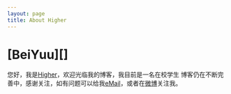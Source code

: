 ```yaml
---
layout: page
title: About Higher
---
```

# [BeiYuu][]

您好，我是[Higher][]，欢迎光临我的博客，我目前是一名在校学生
博客仍在不断完善中，感谢关注，如有问题可以给我<a href="" title="邮箱" onclick="alert('liuxiaofei333 at Gmail dot com，你懂得！');return false;">eMail</a>，或者在<a href="http://weibo.com/feidegenggao333" title="飞得更高" target="_blank" class="external">微博</a>关注我。

<!--
最近看过：
<div><object classid="clsid:d27cdb6e-ae6d-11cf-96b8-444553540000" codebase="http://fpdownload.macromedia.com/pub/shockwave/cabs/flash/swflash.cab#version=7,0,0,0" width="650" height="505" id="passing" > <param name="movie" value="http://www.douban.com/doushow/beiyuu/collection_latest_movie|book_15_5_medium_logo_noself/doushow.swf" /> <param name="quality" value="high" /> <param name="scale" value="noscale"/> <param name="align" value="tl"/> <param name="wmode" value="transparent"/> <embed src="http://www.douban.com/doushow/beiyuu/collection_latest_movie|book_15_5_medium_logo_noself/doushow.swf" wmode="transparent" quality="high" width="650" height="505" name="passing" scale="noscale" align="tl" type="application/x-shockwave-flash" pluginspage="http://www.macromedia.com/go/getflashplayer" /> </object></div>
-->

<div id="disqus_container"> 
    <div id="disqus_thread"></div>
</div> 

<script type="text/javascript">
    window.disqus_shortname = 'beiyuu'; // required: replace example with your forum shortname
    $.getScript('http://' + disqus_shortname + '.disqus.com/embed.js');
</script>

<!--
<h3 class="about">More About Me</h3>
<div class="about-link">
    <a href="" title="邮箱" target="_blank" onclick="alert('liuxiaofei333 at Gmail dot com，你懂得！');return false;">eMail&gt;&gt;</a>
    <a href="http://www.douban.com/people/53925073/" title="我的书影音" target="_blank">豆瓣&gt;&gt;</a>
    <a href="http://weibo.com/feidegenggao333" title="我的闲言碎语" target="_blank">新浪微博&gt;&gt;</a>
    <a href="http://www.github.com/feidegenggao" title="我的代码" target="_blank">Github&gt;&gt;</a>
    <a href="http://twitter.com/#!/BeiYuu" title="又一处的闲言碎语" target="_blank">Twitter&gt;&gt;</a>
    <a href="http://www.zhihu.com/people/beiyuu" title="我回答的问题" target="_blank">知乎&gt;&gt;</a>
    <a href="http://www.markzhi.com/13989" title="我收集的图片" target="_blank">Markzhi&gt;&gt;</a>
</div>
-->

[Higher]: http://feidegenggao.github.com "Higher"
